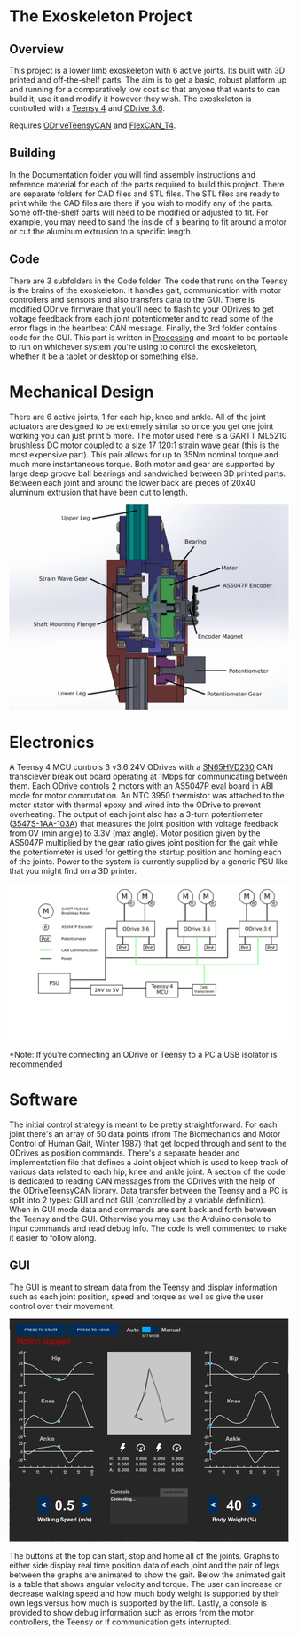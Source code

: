 # The Exoskeleton Project

## Overview

This project is a lower limb exoskeleton with 6 active joints. Its built with 3D printed and off-the-shelf parts. The aim is to get a basic, robust platform up and running for a comparatively low cost so that anyone that wants to can build it, use it and modify it however they wish. The exoskeleton is controlled with a [Teensy 4](https://www.pjrc.com/teensy/) and [ODrive 3.6](https://odriverobotics.com/shop/odrive-v36).

Requires [ODriveTeensyCAN](https://github.com/Malaphor/ODriveTeensyCAN) and [FlexCAN_T4](https://github.com/tonton81/FlexCAN_T4).

## Building

In the Documentation folder you will find assembly instructions and reference material for each of the parts required to build this project. There are separate folders for CAD files and STL files. The STL files are ready to print while the CAD files are there if you wish to modify any of the parts. Some off-the-shelf parts will need to be modified or adjusted to fit. For example, you may need to sand the inside of a bearing to fit around a motor or cut the aluminum extrusion to a specific length.

## Code

There are 3 subfolders in the Code folder. The code that runs on the Teensy is the brains of the exoskeleton. It handles gait, communication with motor controllers and sensors and also transfers data to the GUI. There is modified ODrive firmware that you'll need to flash to your ODrives to get voltage feedback from each joint potentiometer and to read some of the error flags in the heartbeat CAN message. Finally, the 3rd folder contains code for the GUI. This part is written in [Processing](https://processing.org/) and meant to be portable to run on whichever system you're using to control the exoskeleton, whether it be a tablet or desktop or something else.

# Mechanical Design

There are 6 active joints, 1 for each hip, knee and ankle. All of the joint actuators are designed to be extremely similar so once you get one joint working you can just print 5 more. The motor used here is a GARTT ML5210 brushless DC motor coupled to a size 17 120:1 strain wave gear (this is the most expensive part). This pair allows for up to 35Nm nominal torque and much more instantaneous torque. Both motor and gear are supported by large deep groove ball bearings and sandwiched between 3D printed parts. Between each joint and around the lower back are pieces of 20x40 aluminum extrusion that have been cut to length.

![Anatomy of a Joint](/Documentation/anatomyOfJoint.jpg)

# Electronics

A Teensy 4 MCU controls 3 v3.6 24V ODrives with a [SN65HVD230](https://www.ti.com/product/SN65HVD230) CAN transciever break out board operating at 1Mbps for communicating between them. Each ODrive controls 2 motors with an AS5047P eval board in ABI mode for motor commutation. An NTC 3950 thermistor was attached to the motor stator with thermal epoxy and wired into the ODrive to prevent overheating. The output of each joint also has a 3-turn potentiometer ([3547S-1AA-103A](https://www.mouser.com/datasheet/2/54/3547-776151.pdf)) that measures the joint position with voltage feedback from 0V (min angle) to 3.3V (max angle). Motor position given by the AS5047P multiplied by the gear ratio gives joint position for the gait while the potentiometer is used for getting the startup position and homing each of the joints. Power to the system is currently supplied by a generic PSU like that you might find on a 3D printer.

![Electric Diagram](/Documentation/electricDiagram.jpg)

*Note: If you're connecting an ODrive or Teensy to a PC a USB isolator is recommended

# Software

The initial control strategy is meant to be pretty straightforward. For each joint there's an array of 50 data points (from The Biomechanics and Motor Control of Human Gait, Winter 1987) that get looped through and sent to the ODrives as position commands. There's a separate header and implementation file that defines a Joint object which is used to keep track of various data related to each hip, knee and ankle joint. A section of the code is dedicated to reading CAN messages from the ODrives with the help of the ODriveTeensyCAN library. Data transfer between the Teensy and a PC is split into 2 types: GUI and not GUI (controlled by a variable definition). When in GUI mode data and commands are sent back and forth between the Teensy and the GUI. Otherwise you may use the Arduino console to input commands and read debug info. The code is well commented to make it easier to follow along.

## GUI

The GUI is meant to stream data from the Teensy and display information such as each joint position, speed and torque as well as give the user control over their movement.

![Exoskeleton GUI](/Code/GUI/interface.PNG)

The buttons at the top can start, stop and home all of the joints. Graphs to either side display real time position data of each joint and the pair of legs between the graphs are animated to show the gait. Below the animated gait is a table that shows angular velocity and torque. The user can increase or decrease walking speed and how much body weight is supported by their own legs versus how much is supported by the lift. Lastly, a console is provided to show debug information such as errors from the motor controllers, the Teensy or if communication gets interrupted.